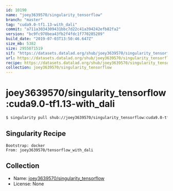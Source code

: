 ```yaml
---
id: 10190
name: "joey3639570/singularity_tensorflow"
branch: "master"
tag: "cuda9.0-tf1.13-with_dali"
commit: "a711a3034309431bbc7d22c41a394242efb82fa2"
version: "bc9fc970bea43fb2f4fdc1f770285289"
build_date: "2019-07-03T13:50:46.647Z"
size_mb: 5382
size: 2955071519
sif: "https://datasets.datalad.org/shub/joey3639570/singularity_tensorflow/cuda9.0-tf1.13-with_dali/2019-07-03-a711a303-bc9fc970/bc9fc970bea43fb2f4fdc1f770285289.simg"
url: https://datasets.datalad.org/shub/joey3639570/singularity_tensorflow/cuda9.0-tf1.13-with_dali/2019-07-03-a711a303-bc9fc970/
recipe: https://datasets.datalad.org/shub/joey3639570/singularity_tensorflow/cuda9.0-tf1.13-with_dali/2019-07-03-a711a303-bc9fc970/Singularity
collection: joey3639570/singularity_tensorflow
---
```


# joey3639570/singularity_tensorflow:cuda9.0-tf1.13-with_dali

```bash
$ singularity pull shub://joey3639570/singularity_tensorflow:cuda9.0-tf1.13-with_dali
```

## Singularity Recipe

```singularity
Bootstrap: docker
From: joey3639570/tensorflow_with_dali
```

## Collection

 - Name: [joey3639570/singularity_tensorflow](https://github.com/joey3639570/singularity_tensorflow)
 - License: None

